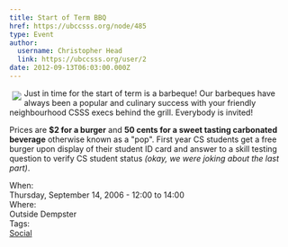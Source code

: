 ```yaml
---
title: Start of Term BBQ 
href: https://ubccsss.org/node/485
type: Event
author:
  username: Christopher Head
  link: https://ubccsss.org/user/2
date: 2012-09-13T06:03:00.000Z
---
```


<div class="field field-name-body field-type-text-with-summary field-label-hidden"><div class="field-items"><div class="field-item even"><p><img src="/files/sunbbq.png" align="left" vspace="5" hspace="5">Just in time for the start of term is a barbeque!  Our barbeques have always been a popular and culinary success with your friendly neighbourhood CSSS execs behind the grill.  Everybody is invited!</p>
<p>Prices are <strong>$2 for a burger</strong> and <strong>50 cents for a sweet tasting carbonated beverage</strong> otherwise known as a &quot;pop&quot;. First year CS students get a free burger upon display of their student ID card and answer to a skill testing question to verify CS student status <em>(okay, we were joking about the last part)</em>.</p>
</div></div></div><div class="field field-name-field-dates field-type-datetime field-label-above"><div class="field-label">When:&#xA0;</div><div class="field-items"><div class="field-item even"><span class="date-display-single">Thursday, September 14, 2006 - <span class="date-display-range"><span class="date-display-start">12:00</span> to <span class="date-display-end">14:00</span></span></span></div></div></div><div class="field field-name-field-location field-type-text field-label-above"><div class="field-label">Where:&#xA0;</div><div class="field-items"><div class="field-item even">Outside Dempster</div></div></div>    <footer>
    <div class="field field-name-field-tags field-type-taxonomy-term-reference field-label-above"><div class="field-label">Tags:&#xA0;</div><div class="field-items"><div class="field-item even"><a href="/social">Social</a></div></div></div>      </footer>